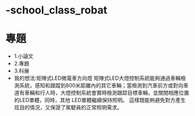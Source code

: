 # -school_class_robat
# 專題
 - 1.小論文
 - 2.專題
 - 3.科展
 - 我的想法:矩陣式LED微電車方向燈
矩陣式LED大燈控制系統能夠通過車輛檢測系統，感知和跟蹤到800米距離內的其它車輛；當檢測到汽車前方或對向車道有車輛和行人時，大燈控制系統會實時檢測跟踪目標車輛，並關閉相應位置的LED單體，同時，其他
LED單體繼續保持照明。 這樣既能夠避免對方產生炫目的情況，又保證了駕駛員的正常照明需求。

